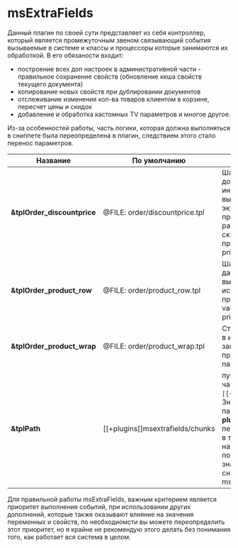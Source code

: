 # msExtraFields

Данный плагин по своей сути представляет из себя контроллер, который является промежуточным звеном связывающий события вызываемые в системе и классы и процессоры которые занимаются их обработкой. В его обязаности входит:

- построение всех доп настроек в административной части - правильное сохранение свойств (обновление кеша свойств текущего документа)
- копирование новых свойств при дублировании документов
- отслеживание изменения кол-ва товаров клиентом в корзине, пересчет цены и скидок
- добавление и обработка кастомных TV параметров и многое другое.

Из-за особенностей работы, часть логики, которая должна выполняться в сниппете была переопределена в плагин, следствием этого стало перенос параметров.

| Название                    | По умолчанию                     | Описание                                                                                                                                                             |
| --------------------------- | -------------------------------- | -------------------------------------------------------------------------------------------------------------------------------------------------------------------- |
| **&tplOrder_discountprice** | @FILE: order/discountprice.tpl   | Шаблон дополнительной информации выводимый на экран клиента при пересчета размера его скидки, принимает price;                                                       |
| **&tplOrder_product_row**   | @FILE: order/product_row.tpl     | Шаблону строки данных выводимых в истории заказа, принимает value, measure, price, type.;                                                                            |
| **&tplOrder_product_wrap**  | @FILE: order/product_wrap.tpl    | Cтроит данные в истории заказа, принимает name и value;                                                                                                              |
| **&tplPath**                | [[+plugins]]msextrafields/chunks | путь к файлам чанков. `[[+plugins]]`. Значение параметра **plugins** можно переопределить в текущих настройках или посмотреть его значение в сниппете msExtraFields; |

Для правильной работы msExtraFields, важным критерием является приоритет выполнения событий, при использовании других дополнений, которые также оказывают влияние на значения переменных и свойств, по необходиомсти вы можете переопределить этот приоритет, но я крайне не рекомендую этого делать без понимания того, как работает вся система в целом.
